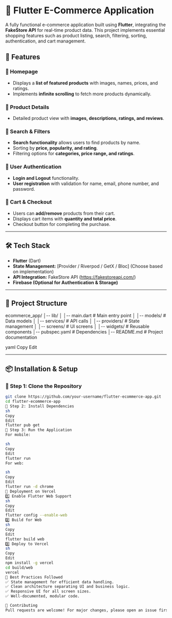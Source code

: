 # 🛒 Flutter E-Commerce Application  

A fully functional e-commerce application built using **Flutter**, integrating the **FakeStore API** for real-time product data. This project implements essential shopping features such as product listing, search, filtering, sorting, authentication, and cart management.

## 🚀 Features  

### 📌 Homepage  
- Displays a **list of featured products** with images, names, prices, and ratings.  
- Implements **infinite scrolling** to fetch more products dynamically.  

### 📌 Product Details  
- Detailed product view with **images, descriptions, ratings, and reviews**.  

### 📌 Search & Filters  
- **Search functionality** allows users to find products by name.  
- Sorting by **price, popularity, and rating**.  
- Filtering options for **categories, price range, and ratings**.  

### 📌 User Authentication  
- **Login and Logout** functionality.  
- **User registration** with validation for name, email, phone number, and password.  

### 📌 Cart & Checkout  
- Users can **add/remove** products from their cart.  
- Displays cart items with **quantity and total price**.  
- Checkout button for completing the purchase.  

---

## 🛠 Tech Stack  
- **Flutter** (Dart)  
- **State Management:** [Provider / Riverpod / GetX / Bloc] (Choose based on implementation)  
- **API Integration:** FakeStore API (https://fakestoreapi.com/)  
- **Firebase (Optional for Authentication & Storage)**  

---

## 📂 Project Structure  

ecommerce_app/ │-- lib/ │ │-- main.dart # Main entry point
│ │-- models/ # Data models
│ │-- services/ # API calls
│ │-- providers/ # State management
│ │-- screens/ # UI screens
│ │-- widgets/ # Reusable components
│-- pubspec.yaml # Dependencies
│-- README.md # Project documentation

yaml
Copy
Edit

---

## 📦 Installation & Setup  

### 🔹 Step 1: Clone the Repository  
```sh
git clone https://github.com/your-username/flutter-ecommerce-app.git
cd flutter-ecommerce-app
🔹 Step 2: Install Dependencies
sh
Copy
Edit
flutter pub get
🔹 Step 3: Run the Application
For mobile:

sh
Copy
Edit
flutter run
For web:

sh
Copy
Edit
flutter run -d chrome
🚀 Deployment on Vercel
1️⃣ Enable Flutter Web Support
sh
Copy
Edit
flutter config --enable-web
2️⃣ Build for Web
sh
Copy
Edit
flutter build web
3️⃣ Deploy to Vercel
sh
Copy
Edit
npm install -g vercel
cd build/web
vercel
📝 Best Practices Followed
✅ State management for efficient data handling.
✅ Clean architecture separating UI and business logic.
✅ Responsive UI for all screen sizes.
✅ Well-documented, modular code.

🤝 Contributing
Pull requests are welcome! For major changes, please open an issue first to discuss what you’d like to change.

